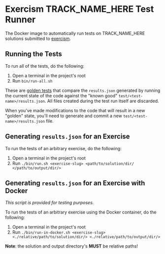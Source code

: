 # Exercism TRACK_NAME_HERE Test Runner

The Docker image to automatically run tests on TRACK_NAME_HERE solutions submitted to [exercism](https://exercism.io).

## Running the Tests
To run all of the tests, do the following:
1. Open a terminal in the project's root
2. Run `bin/run-all.sh`

These are [golden tests][golden] that compare the `results.json` generated by running the current state of the code against the "known good" `test/<test-name>/results.json`. All files created during the test run itself are discarded.

When you've made modifications to the code that will result in a new "golden" state, you'll need to generate and commit a new `test/<test-name>/results.json` file.

## Generating `results.json` for an Exercise
To run the tests of an arbitrary exercise, do the following:
1. Open a terminal in the project's root
2. Run `./bin/run.sh <exercise-slug> <path/to/solution/dir/ </path/to/output/dir/>`

##  Generating `results.json` for an Exercise with Docker
*This script is provided for testing purposes.*

To run the tests of an arbitrary exercise using the Docker container, do the following:
1. Open a terminal in the project's root
2. Run `./bin/run-in-docker.sh <exercise-slug> <./relative/path/to/solution/dir/> <./relative/path/to/output/dir/>`

**Note**: the solution and output directory's **MUST** be relative paths!

  [golden]: https://ro-che.info/articles/2017-12-04-golden-tests
